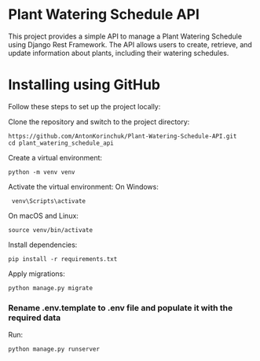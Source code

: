 # Plant Watering Schedule API

This project provides a simple API to manage a Plant Watering Schedule using Django Rest Framework. The API allows users to create, retrieve, and update information about plants, including their watering schedules.

# Installing using GitHub
Follow these steps to set up the project locally:


Clone the repository and switch to the project directory:
```shell
https://github.com/AntonKorinchuk/Plant-Watering-Schedule-API.git
cd plant_watering_schedule_api
```

Create a virtual environment:
```shell
python -m venv venv
```

Activate the virtual environment:
On Windows:
```shell
 venv\Scripts\activate
 ```
On macOS and Linux:
```shell
source venv/bin/activate
```

Install dependencies:
```shell
pip install -r requirements.txt
```

Apply migrations:
```shell
python manage.py migrate
```
### Rename .env.template to .env file and populate it with the required data

Run:
```shell
python manage.py runserver
```